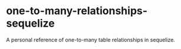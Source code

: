 # one-to-many-relationships-sequelize
A personal reference of one-to-many table relationships in sequelize.
